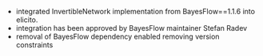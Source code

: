 + integrated InvertibleNetwork implementation from BayesFlow==1.1.6 into elicito.
+ integration has been approved by BayesFlow maintainer Stefan Radev
+ removal of BayesFlow dependency enabled removing version constraints
